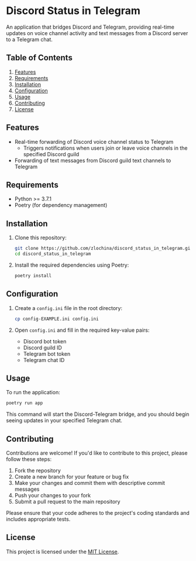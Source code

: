 # Discord Status in Telegram

An application that bridges Discord and Telegram, providing real-time updates on voice channel activity and text messages from a Discord server to a Telegram chat.

## Table of Contents

1. [Features](#features)
2. [Requirements](#requirements)
3. [Installation](#installation)
4. [Configuration](#configuration)
5. [Usage](#usage)
6. [Contributing](#contributing)
7. [License](#license)

## Features

- Real-time forwarding of Discord voice channel status to Telegram
  - Triggers notifications when users join or leave voice channels in the specified Discord guild
- Forwarding of text messages from Discord guild text channels to Telegram

## Requirements

- Python >= 3.7.1
- Poetry (for dependency management)

## Installation

1. Clone this repository:
   ```sh
   git clone https://github.com/zlochina/discord_status_in_telegram.git
   cd discord_status_in_telegram
   ```

2. Install the required dependencies using Poetry:
   ```sh
   poetry install
   ```

## Configuration

1. Create a `config.ini` file in the root directory:
   ```sh
   cp config-EXAMPLE.ini config.ini
   ```

2. Open `config.ini` and fill in the required key-value pairs:
   - Discord bot token
   - Discord guild ID
   - Telegram bot token
   - Telegram chat ID

## Usage

To run the application:

```sh
poetry run app
```

This command will start the Discord-Telegram bridge, and you should begin seeing updates in your specified Telegram chat.

## Contributing

Contributions are welcome! If you'd like to contribute to this project, please follow these steps:

1. Fork the repository
2. Create a new branch for your feature or bug fix
3. Make your changes and commit them with descriptive commit messages
4. Push your changes to your fork
5. Submit a pull request to the main repository

Please ensure that your code adheres to the project's coding standards and includes appropriate tests.

## License

This project is licensed under the [MIT License](./LICENSE).

